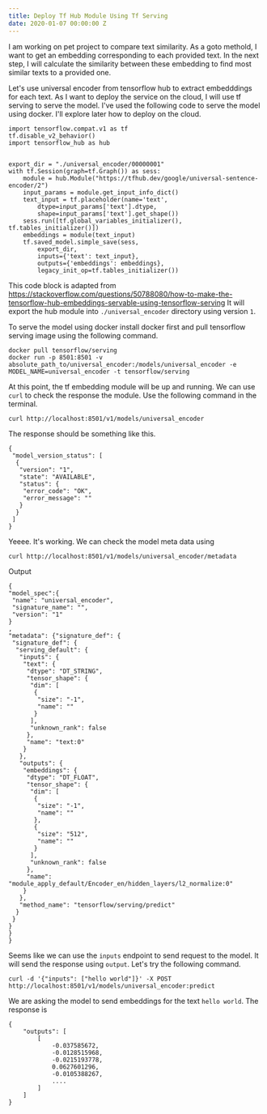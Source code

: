 ```yaml
---
title: Deploy Tf Hub Module Using Tf Serving
date: 2020-01-07 00:00:00 Z
---
```


I am working on pet project to compare text similarity. As a goto methold, I want to get an embedding 
corresponding to each provided text. In the next step, I will calculate the similarity between these embedding to find most
similar texts to a provided one.

Let's use universal encoder from tensorflow hub to extract embedddings for each text. As I want to deploy the service 
on the cloud, I will use tf serving to serve the model. I've used the following code to serve the model using docker. I'll 
explore later how to deploy on the cloud.

```
import tensorflow.compat.v1 as tf
tf.disable_v2_behavior() 
import tensorflow_hub as hub


export_dir = "./universal_encoder/00000001"
with tf.Session(graph=tf.Graph()) as sess:
    module = hub.Module("https://tfhub.dev/google/universal-sentence-encoder/2") 
    input_params = module.get_input_info_dict()
    text_input = tf.placeholder(name='text', 
        dtype=input_params['text'].dtype, 
        shape=input_params['text'].get_shape())
    sess.run([tf.global_variables_initializer(), tf.tables_initializer()])
    embeddings = module(text_input)
    tf.saved_model.simple_save(sess, 
        export_dir, 
        inputs={'text': text_input}, 
        outputs={'embeddings': embeddings}, 
        legacy_init_op=tf.tables_initializer())
```

This code block is adapted from https://stackoverflow.com/questions/50788080/how-to-make-the-tensorflow-hub-embeddings-servable-using-tensorflow-serving
It will export the hub module into `./universal_encoder` directory using version `1`.

To serve the model using docker install docker first and pull tensorflow serving image using the following command.
```
docker pull tensorflow/serving  
docker run -p 8501:8501 -v absolute_path_to/universal_encoder:/models/universal_encoder -e MODEL_NAME=universal_encoder -t tensorflow/serving
```
At this point, the tf embedding module will be up and running. We can use `curl` to check the response the module. Use the following 
command in the terminal.

```
curl http://localhost:8501/v1/models/universal_encoder
```
The response should be something like this.
```
{
 "model_version_status": [
  {
   "version": "1",
   "state": "AVAILABLE",
   "status": {
    "error_code": "OK",
    "error_message": ""
   }
  }
 ]
}
```

Yeeee. It's working. We can check the model meta data using
```
curl http://localhost:8501/v1/models/universal_encoder/metadata
```

Output
```
{
"model_spec":{
 "name": "universal_encoder",
 "signature_name": "",
 "version": "1"
}
,
"metadata": {"signature_def": {
 "signature_def": {
  "serving_default": {
   "inputs": {
    "text": {
     "dtype": "DT_STRING",
     "tensor_shape": {
      "dim": [
       {
        "size": "-1",
        "name": ""
       }
      ],
      "unknown_rank": false
     },
     "name": "text:0"
    }
   },
   "outputs": {
    "embeddings": {
     "dtype": "DT_FLOAT",
     "tensor_shape": {
      "dim": [
       {
        "size": "-1",
        "name": ""
       },
       {
        "size": "512",
        "name": ""
       }
      ],
      "unknown_rank": false
     },
     "name": "module_apply_default/Encoder_en/hidden_layers/l2_normalize:0"
    }
   },
   "method_name": "tensorflow/serving/predict"
  }
 }
}
}
}
```

Seems like we can use the `inputs` endpoint to send request to the model. It will send the response using `output`. Let's try 
the following command.
```
curl -d '{"inputs": ["hello world"]}' -X POST http://localhost:8501/v1/models/universal_encoder:predict
```
We are asking the model to send embeddings for the text `hello world`. The response is
```
{
    "outputs": [
        [
            -0.037585672,
            -0.0128515968,
            -0.0215193778,
            0.0627601296,
            -0.0105388267,
            ....
        ]
    ]
}
```






